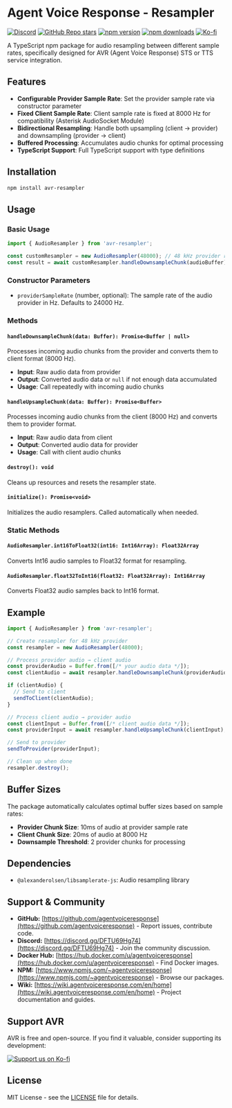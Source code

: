 # Agent Voice Response - Resampler

[![Discord](https://img.shields.io/discord/1347239846632226998?label=Discord&logo=discord)](https://discord.gg/DFTU69Hg74)
[![GitHub Repo stars](https://img.shields.io/github/stars/agentvoiceresponse/avr-resampler?style=social)](https://github.com/agentvoiceresponse/avr-resampler)
[![npm version](https://img.shields.io/npm/v/avr-resampler.svg)](https://www.npmjs.com/package/avr-resampler)
[![npm downloads](https://img.shields.io/npm/dm/avr-resampler.svg)](https://www.npmjs.com/package/avr-resampler)
[![Ko-fi](https://img.shields.io/badge/Support%20us%20on-Ko--fi-ff5e5b.svg)](https://ko-fi.com/agentvoiceresponse)

A TypeScript npm package for audio resampling between different sample rates, specifically designed for AVR (Agent Voice Response) STS or TTS service integration.

## Features

- **Configurable Provider Sample Rate**: Set the provider sample rate via constructor parameter
- **Fixed Client Sample Rate**: Client sample rate is fixed at 8000 Hz for compatibility (Asterisk AudioSocket Module)
- **Bidirectional Resampling**: Handle both upsampling (client → provider) and downsampling (provider → client)
- **Buffered Processing**: Accumulates audio chunks for optimal processing
- **TypeScript Support**: Full TypeScript support with type definitions

## Installation

```bash
npm install avr-resampler
```

## Usage

### Basic Usage

```typescript
import { AudioResampler } from 'avr-resampler';

const customResampler = new AudioResampler(48000); // 48 kHz provider rate
const result = await customResampler.handleDownsampleChunk(audioBuffer);
```

### Constructor Parameters

- `providerSampleRate` (number, optional): The sample rate of the audio provider in Hz. Defaults to 24000 Hz.

### Methods

#### `handleDownsampleChunk(data: Buffer): Promise<Buffer | null>`

Processes incoming audio chunks from the provider and converts them to client format (8000 Hz).

- **Input**: Raw audio data from provider
- **Output**: Converted audio data or `null` if not enough data accumulated
- **Usage**: Call repeatedly with incoming audio chunks

#### `handleUpsampleChunk(data: Buffer): Promise<Buffer>`

Processes incoming audio chunks from the client (8000 Hz) and converts them to provider format.

- **Input**: Raw audio data from client
- **Output**: Converted audio data for provider
- **Usage**: Call with client audio chunks

#### `destroy(): void`

Cleans up resources and resets the resampler state.

#### `initialize(): Promise<void>`

Initializes the audio resamplers. Called automatically when needed.

### Static Methods

#### `AudioResampler.int16ToFloat32(int16: Int16Array): Float32Array`

Converts Int16 audio samples to Float32 format for resampling.

#### `AudioResampler.float32ToInt16(float32: Float32Array): Int16Array`

Converts Float32 audio samples back to Int16 format.

## Example

```typescript
import { AudioResampler } from 'avr-resampler';

// Create resampler for 48 kHz provider
const resampler = new AudioResampler(48000);

// Process provider audio → client audio
const providerAudio = Buffer.from([/* your audio data */]);
const clientAudio = await resampler.handleDownsampleChunk(providerAudio);

if (clientAudio) {
  // Send to client
  sendToClient(clientAudio);
}

// Process client audio → provider audio
const clientInput = Buffer.from([/* client audio data */]);
const providerInput = await resampler.handleUpsampleChunk(clientInput);

// Send to provider
sendToProvider(providerInput);

// Clean up when done
resampler.destroy();
```

## Buffer Sizes

The package automatically calculates optimal buffer sizes based on sample rates:

- **Provider Chunk Size**: 10ms of audio at provider sample rate
- **Client Chunk Size**: 20ms of audio at 8000 Hz
- **Downsample Threshold**: 2 provider chunks for processing

## Dependencies

- `@alexanderolsen/libsamplerate-js`: Audio resampling library

## Support & Community

*   **GitHub:** [https://github.com/agentvoiceresponse](https://github.com/agentvoiceresponse) - Report issues, contribute code.
*   **Discord:** [https://discord.gg/DFTU69Hg74](https://discord.gg/DFTU69Hg74) - Join the community discussion.
*   **Docker Hub:** [https://hub.docker.com/u/agentvoiceresponse](https://hub.docker.com/u/agentvoiceresponse) - Find Docker images.
*   **NPM:** [https://www.npmjs.com/~agentvoiceresponse](https://www.npmjs.com/~agentvoiceresponse) - Browse our packages.
*   **Wiki:** [https://wiki.agentvoiceresponse.com/en/home](https://wiki.agentvoiceresponse.com/en/home) - Project documentation and guides.

## Support AVR

AVR is free and open-source. If you find it valuable, consider supporting its development:

<a href="https://ko-fi.com/agentvoiceresponse" target="_blank"><img src="https://ko-fi.com/img/githubbutton_sm.svg" alt="Support us on Ko-fi"></a>

## License

MIT License - see the [LICENSE](LICENSE.md) file for details.